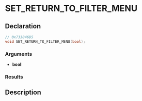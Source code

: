 # SET_RETURN_TO_FILTER_MENU

## Declaration
```cpp
// 0x733846D5
void SET_RETURN_TO_FILTER_MENU(bool);
```

### Arguments
- **bool**

### Results

## Description
